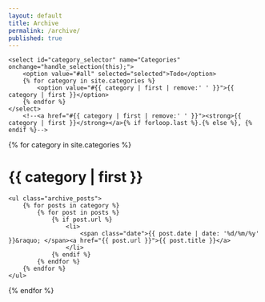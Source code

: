 ```yaml
---
layout: default
title: Archive
permalink: /archive/
published: true
---
```


<script type="text/javascript">
function handle_selection(element) {
    window.location = element.value;
    if (element.value != "#all") {
        $('.catbloc_showing_all').removeClass('catbloc_showing_all').addClass('catbloc');
    } else {
        $('.catbloc').removeClass('catbloc').addClass('catbloc_showing_all');
    }
}
</script>

<nav>

    <select id="category_selector" name="Categories" onchange="handle_selection(this);">
        <option value="#all" selected="selected">Todo</option>
        {% for category in site.categories %}
            <option value="#{{ category | first | remove:' ' }}">{{ category | first }}</option>
        {% endfor %}
    </select>
        <!--<a href="#{{ category | first | remove:' ' }}"><strong>{{ category | first }}</strong></a>{% if forloop.last %}.{% else %}, {% endif %}-->

</nav>

{% for category in site.categories %}
<div class="catbloc_showing_all" id="{{ category | first | remove:' ' }}">
    <h1 class="category_header">{{ category | first }}</h1>
         
    <ul class="archive_posts">
        {% for posts in category %}
            {% for post in posts %}
                {% if post.url %}
                    <li>
                        <span class="date">{{ post.date | date: '%d/%m/%y' }}&raquo; </span><a href="{{ post.url }}">{{ post.title }}</a>
                    </li>
                {% endif %}
            {% endfor %}
        {% endfor %}
    </ul>
</div>
{% endfor %}